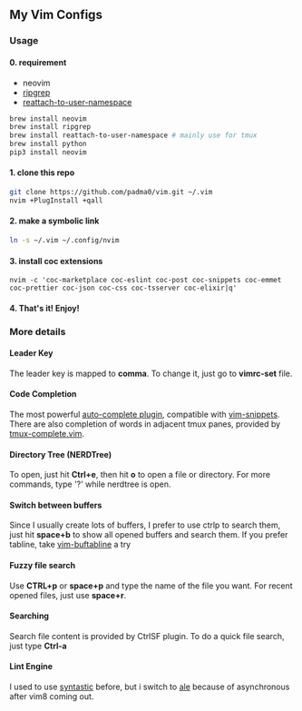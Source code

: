 ## My Vim Configs

### Usage

#### 0. requirement
- neovim
- [ripgrep](https://github.com/BurntSushi/ripgrep)
- [reattach-to-user-namespace](https://github.com/ChrisJohnsen/tmux-MacOSX-pasteboard)
```sh
brew install neovim
brew install ripgrep
brew install reattach-to-user-namespace # mainly use for tmux
brew install python
pip3 install neovim
```
#### 1. clone this repo
```sh
git clone https://github.com/padma0/vim.git ~/.vim
nvim +PlugInstall +qall
```
#### 2. make a symbolic link
```sh
ln -s ~/.vim ~/.config/nvim
```
#### 3. install coc extensions
```
nvim -c 'coc-marketplace coc-eslint coc-post coc-snippets coc-emmet coc-prettier coc-json coc-css coc-tsserver coc-elixir|q'
```

#### 4. That's it! Enjoy!

### More details

#### Leader Key
The leader key is mapped to **comma**. To change it, just go to **vimrc-set** file.

#### Code Completion
The most powerful [auto-complete plugin](https://github.com/Shougo/neocomplete.vim), compatible with [vim-snippets](https://github.com/honza/vim-snippets).
There are also completion of words in adjacent tmux panes, provided by [tmux-complete.vim](https://github.com/wellle/tmux-complete.vim).

#### Directory Tree (NERDTree)
To open, just hit **Ctrl+e**, then hit **o** to open a file or directory. For more commands, type '?' while nerdtree is open.

#### Switch between buffers
Since I usually create lots of buffers, I prefer to use ctrlp to search them, just hit **space+b** to show all opened buffers and search them. If you prefer tabline, take [vim-buftabline](https://github.com/ap/vim-buftabline) a try

#### Fuzzy file search
Use **CTRL+p** or **space+p** and type the name of the file you want. For recent opened files, just use **space+r**.

#### Searching
Search file content is provided by CtrlSF plugin. To do a quick file search, just type **Ctrl-a**

#### Lint Engine
I used to use [syntastic](https://github.com/scrooloose/syntastic) before, but i switch to [ale](https://github.com/w0rp/ale) because of asynchronous after vim8 coming out.
